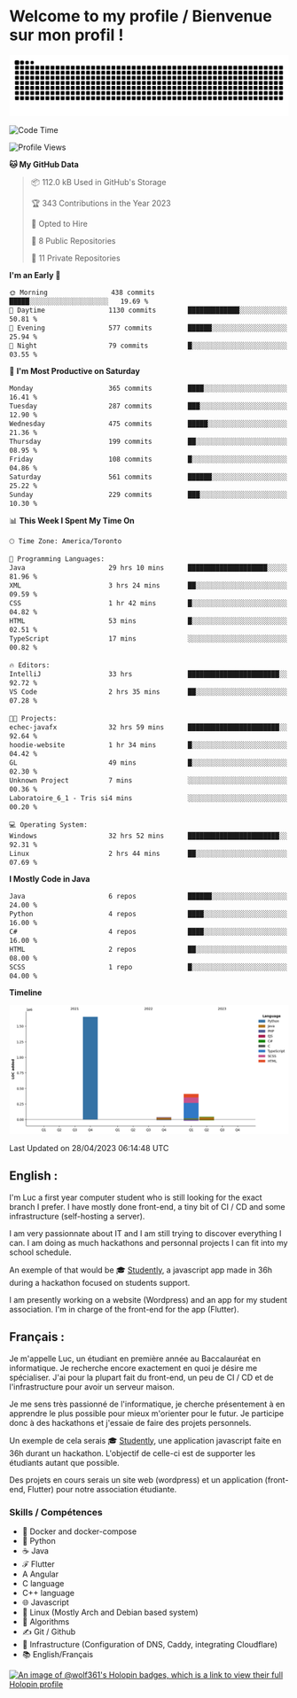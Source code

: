 # Welcome to my profile / Bienvenue sur mon profil !

![snake gif](https://github.com/wolf-361/wolf-361/blob/output/github-contribution-grid-snake.svg)

<!--START_SECTION:waka-->
![Code Time](http://img.shields.io/badge/Code%20Time-55%20hrs%2033%20mins-blue)

![Profile Views](http://img.shields.io/badge/Profile%20Views-0-blue)

**🐱 My GitHub Data** 

> 📦 112.0 kB Used in GitHub's Storage 
 > 
> 🏆 343 Contributions in the Year 2023
 > 
> 💼 Opted to Hire
 > 
> 📜 8 Public Repositories 
 > 
> 🔑 11 Private Repositories 
 > 
**I'm an Early 🐤** 

```text
🌞 Morning                438 commits         █████░░░░░░░░░░░░░░░░░░░░   19.69 % 
🌆 Daytime                1130 commits        █████████████░░░░░░░░░░░░   50.81 % 
🌃 Evening                577 commits         ██████░░░░░░░░░░░░░░░░░░░   25.94 % 
🌙 Night                  79 commits          █░░░░░░░░░░░░░░░░░░░░░░░░   03.55 % 
```
📅 **I'm Most Productive on Saturday** 

```text
Monday                   365 commits         ████░░░░░░░░░░░░░░░░░░░░░   16.41 % 
Tuesday                  287 commits         ███░░░░░░░░░░░░░░░░░░░░░░   12.90 % 
Wednesday                475 commits         █████░░░░░░░░░░░░░░░░░░░░   21.36 % 
Thursday                 199 commits         ██░░░░░░░░░░░░░░░░░░░░░░░   08.95 % 
Friday                   108 commits         █░░░░░░░░░░░░░░░░░░░░░░░░   04.86 % 
Saturday                 561 commits         ██████░░░░░░░░░░░░░░░░░░░   25.22 % 
Sunday                   229 commits         ███░░░░░░░░░░░░░░░░░░░░░░   10.30 % 
```


📊 **This Week I Spent My Time On** 

```text
🕑︎ Time Zone: America/Toronto

💬 Programming Languages: 
Java                     29 hrs 10 mins      ████████████████████░░░░░   81.96 % 
XML                      3 hrs 24 mins       ██░░░░░░░░░░░░░░░░░░░░░░░   09.59 % 
CSS                      1 hr 42 mins        █░░░░░░░░░░░░░░░░░░░░░░░░   04.82 % 
HTML                     53 mins             █░░░░░░░░░░░░░░░░░░░░░░░░   02.51 % 
TypeScript               17 mins             ░░░░░░░░░░░░░░░░░░░░░░░░░   00.82 % 

🔥 Editors: 
IntelliJ                 33 hrs              ███████████████████████░░   92.72 % 
VS Code                  2 hrs 35 mins       ██░░░░░░░░░░░░░░░░░░░░░░░   07.28 % 

🐱‍💻 Projects: 
echec-javafx             32 hrs 59 mins      ███████████████████████░░   92.64 % 
hoodie-website           1 hr 34 mins        █░░░░░░░░░░░░░░░░░░░░░░░░   04.42 % 
GL                       49 mins             █░░░░░░░░░░░░░░░░░░░░░░░░   02.30 % 
Unknown Project          7 mins              ░░░░░░░░░░░░░░░░░░░░░░░░░   00.36 % 
Laboratoire_6_1 - Tris si4 mins              ░░░░░░░░░░░░░░░░░░░░░░░░░   00.20 % 

💻 Operating System: 
Windows                  32 hrs 52 mins      ███████████████████████░░   92.31 % 
Linux                    2 hrs 44 mins       ██░░░░░░░░░░░░░░░░░░░░░░░   07.69 % 
```

**I Mostly Code in Java** 

```text
Java                     6 repos             ██████░░░░░░░░░░░░░░░░░░░   24.00 % 
Python                   4 repos             ████░░░░░░░░░░░░░░░░░░░░░   16.00 % 
C#                       4 repos             ████░░░░░░░░░░░░░░░░░░░░░   16.00 % 
HTML                     2 repos             ██░░░░░░░░░░░░░░░░░░░░░░░   08.00 % 
SCSS                     1 repo              █░░░░░░░░░░░░░░░░░░░░░░░░   04.00 % 
```



**Timeline**

![Lines of Code chart](https://raw.githubusercontent.com/wolf-361/wolf-361/main/assets/bar_graph.png)


 Last Updated on 28/04/2023 06:14:48 UTC
<!--END_SECTION:waka-->

## English : 

I'm Luc a first year computer student who is still looking for the exact branch I prefer. I have mostly done front-end, a tiny bit of CI / CD and some infrastructure (self-hosting a server).

I am very passionnate about IT and I am still trying to discover everything I can. I am doing as much hackathons and personnal projects I can fit into my school schedule.

An exemple of that would be 🎓 [Studently](https://github.com/wolf-361/Studently-CodeJam12), a javascript app made in 36h during a hackathon focused on students support.

I am presently working on a website (Wordpress) and an app for my student association. I'm in charge of the front-end for the app (Flutter).

## Français :

Je m'appelle Luc, un étudiant en première année au Baccalauréat en informatique. Je recherche encore exactement en quoi je désire me spécialiser. J'ai pour la plupart fait du front-end, un peu de CI / CD et de l'infrastructure pour avoir un serveur maison.

Je me sens très passionné de l'informatique, je cherche présentement à en apprendre le plus possible pour mieux m'orienter pour le futur. Je participe donc à des hackathons et j'essaie de faire des projets personnels.

Un exemple de cela serais 🎓 [Studently](https://github.com/wolf-361/Studently-CodeJam12), une application javascript faite en 36h durant un hackathon. L'objectif de celle-ci est de supporter les étudiants autant que possible.

Des projets en cours serais un site web (wordpress) et un application (front-end, Flutter) pour notre association étudiante.

###  Skills / Compétences

* 🐋 Docker and docker-compose
* 🐍 Python
* ☕ Java
* ℱ Flutter
* A Angular
* C language
* C++ language
* 🌐 Javascript
* 🐧 Linux (Mostly Arch and Debian based system)
* 🧩 Algorithms
* ✍️ Git / Github
* 📜 Infrastructure (Configuration of DNS, Caddy, integrating Cloudflare)
* 📚 English/Français

[![An image of @wolf361's Holopin badges, which is a link to view their full Holopin profile](https://holopin.me/wolf361)](https://holopin.io/@wolf361)


